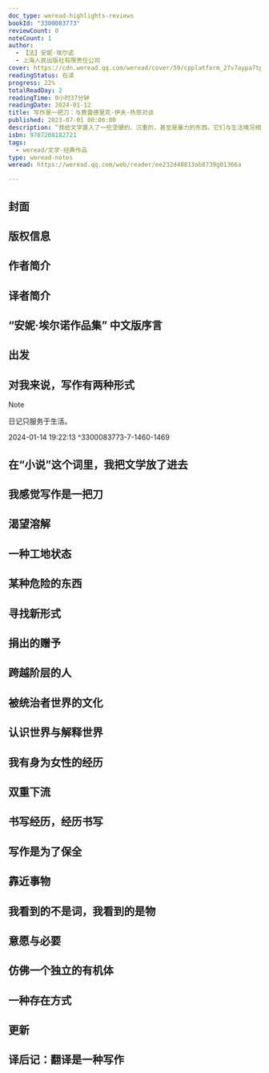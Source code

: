 ```yaml
---
doc_type: weread-highlights-reviews
bookId: "3300083773"
reviewCount: 0
noteCount: 1
author:
  - 【法】安妮·埃尔诺
  - 上海人民出版社有限责任公司
cover: https://cdn.weread.qq.com/weread/cover/59/cpplatform_27v7aypa7tpzpymnwf4lif/t7_cpplatform_27v7aypa7tpzpymnwf4lif1704792698.jpg
readingStatus: 在读
progress: 22%
totalReadDay: 2
readingTime: 0小时37分钟
readingDate: 2024-01-12
title: 写作是一把刀：与费雷德里克-伊夫·热奈对谈
published: 2023-07-01 00:00:00
description: “我给文学置入了一些坚硬的、沉重的，甚至是暴力的东西。它们与生活境况相关，与我十八岁之前生活的世界的语言相关，与一个工人和农民的世界相关。它们永远是真实的东西。我认为，在我的情况下，在我作为一个阶层跨越者的情况下，写作是我能做的最好的事情，是一种政治行为，也是一种赠予。” 在将近一年的时间里，作家弗雷德里克-伊夫·热奈无规律地向安妮·埃尔诺提出问题。在这些回答中，作者努力为从三十年前开始的写作实践做出说明，描述她的工作方式，解释她的文本的“目的”。这本书非常值得一读，而且因为它拒绝虚构，对生活经验做了严格的、进步的工作，因而令人感动。本书有助于普通读者了解埃尔诺本人的经历以及写作特点，也是文学研究者的重要参考资料。
isbn: 9787208182721
tags:
  - weread/文学-经典作品
type: weread-notes
weread: https://weread.qq.com/web/reader/ee232d40813ab8739g01366a

---
```



## 封面

## 版权信息

## 作者简介

## 译者简介

## “安妮·埃尔诺作品集” 中文版序言

## 出发

## 对我来说，写作有两种形式

> [!NOTE] 
> 日记只服务于生活。
> 
> 2024-01-14 19:22:13 ^3300083773-7-1460-1469

## 在“小说”这个词里，我把文学放了进去

## 我感觉写作是一把刀

## 渴望溶解

## 一种工地状态

## 某种危险的东西

## 寻找新形式

## 捐出的赠予

## 跨越阶层的人

## 被统治者世界的文化

## 认识世界与解释世界

## 我有身为女性的经历

## 双重下流

## 书写经历，经历书写

## 写作是为了保全

## 靠近事物

## 我看到的不是词，我看到的是物

## 意愿与必要

## 仿佛一个独立的有机体

## 一种存在方式

## 更新

## 译后记：翻译是一种写作

